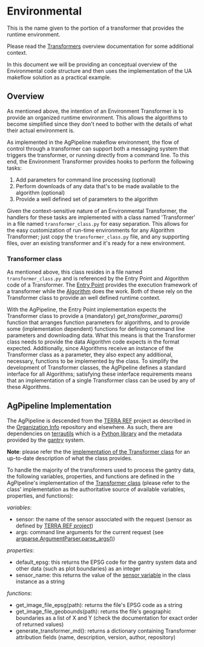 # Environmental
This is the name given to the portion of a transformer that provides the runtime environment.

Please read the [Transformers](https://github.com/AgPipeline/AgPipeline.github.io/blob/master/transformers/transformers.md) overview documentation for some additional context.

In this document we will be providing an conceptual overview of the Environmental code structure and then uses the implementation of the UA makeflow solution as a practical example.

## Overview
As mentioned above, the intention of an Environment Transformer is to provide an organized runtime environment.
This allows the algorithms to become simplified since they don't need to bother with the details of what their actual environment is.

As implemented in the AgPipeline makeflow environment, the flow of control through a transformer can support both a messaging system that triggers the transformer, or running directly from a command line.
To this end, the Environment Transformer provides hooks to perform the following tasks:
1. Add parameters for command line processing (optional)
2. Perform downloads of any data that's to be made available to the algorithm (optional)
3. Provide a well defined set of parameters to the algorithm

Given the context-sensitive nature of an Environmental Transformer, the handlers for these tasks are implemented with a class named 'Transformer' in a file named `transformer_class.py` for easy separation.
This allows for the easy customization of run-time environments for any Algorithm Transformer; just copy the `transformer_class.py` file, and any supporting files, over an existing transformer and it's ready for a new environment.

### Transformer class
As mentioned above, this class resides in a file named `transformer_class.py` and is referenced by the Entry Point and Algorithm code of a Transformer.
The [Entry Point]() provides the execution framework of a transformer while the [Algorithm]() does the work.
Both of these rely on the Transformer class to provide an well defined runtime context.

With the AgPipeline, the Entry Point implementation expects the Transformer class to provide a (mandatory) *get_transformer_params()* function that arranges function parameters for algorithms, and to provide some (implementation dependent) functions for defining command line parameters and downloading data.
What this means is that the Transformer class needs to provide the data Algorithm code expects in the format expected.
Additionally, since Algorithms receive an instance of the Transformer class as a parameter, they also expect any additional, necessary, functions to be implemented by the class.
To simplify the development of Transformer classes, the AgPipeline defines a standard interface for all Algorithms; satisfying these interface requirements means that an implementation of a single Transformer class can be used by any of these Algorithms.

## AgPipeline Implementation
The AgPipeline is descended from the [TERRA REF](https://github.com/terraref) project as described in the [Organization Info](https://github.com/AgPipeline/Organization-info) repository and elsewhere.
As such, there are dependencies on [terrautils](https://github.com/terraref/terrautils) which is a [Python library](https://pypi.org/project/terrautils/) and the metadata provided by the [gantry](https://terraref.org/) system.

**Note**: please refer the the [implementation of the Transformer class](https://github.com/AgPipeline/ua-gantry-transformer/blob/master/common-image/transformer_class.py) for an up-to-date description of what the class provides.

To handle the majority of the transformers used to process the gantry data, the following variables, properties, and functions are defined in the AgPipeline's implementation of the [Transformer class](https://github.com/AgPipeline/ua-gantry-transformer/blob/master/common-image/transformer_class.py) (please refer to the class' implementation as the authoritative source of available variables, properties, and functions):

*variables*:<a name="transformer_variables" />
- sensor: the name of the sensor associated with the request (sensor as defined by [TERRA REF project](https://github.com/terraref/terrautils/blob/112d7b6032a677ebcc52868c41bd607e9b0af845/terrautils/sensors.py#L58))
- args: command line arguments for the current request (see [argparse.ArgumentParser.parse_args()](https://docs.python.org/3/library/argparse.html))

*properties*:<a name="transformer_properties" />
- default_epsg: this returns the EPSG code for the gantry system data and other data (such as plot boundaries) as an integer
- sensor_name: this returns the value of the [sensor variable](#transformer_variables) in the class instance as a string

*functions*:<a name="transformer_functions" />
- get_image_file_epsg(path): returns the file's EPSG code as a string
- get_image_file_geobounds(path): returns the file's geographic boundaries as a list of X and Y (check the documentation for exact order of returned values)
- generate_transformer_md(): returns a dictionary containing Transformer attribution fields (name, description, version, author, repository)

 
